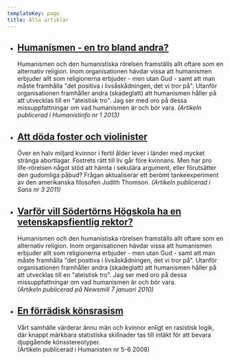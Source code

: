 ```yaml
---
templateKey: page
title: Alla artiklar
---
```

* ## [Humanismen - en tro bland andra?](#)
  Humanismen och den humanistiska rörelsen framställs allt oftare som en alternativ religion. Inom organisationen hävdar vissa att humanismen erbjuder allt som religionerna erbjuder - men utan Gud - samt att man måste framhålla "det positiva i livsåskådningen, det vi tror på". Utanför organisationen framhåller andra (skadeglatt) att humanismen håller på att utvecklas till en "ateistisk tro". Jag ser med oro på dessa missuppfattningar om vad humanismen är och bör vara.
  _(Artikeln publicerad i Humanistinfo nr 1 2013)_
* ## [Att döda foster och violinister](#)
  Över en halv miljard kvinnor i fertil ålder lever i länder med mycket stränga abortlagar. Fostrets rätt till liv går före kvinnans. Men har pro life-rörelsen något stöd att hämta i sekulära argument, eller förutsätter den gudomliga påbud? Frågan aktualiserar ett berömt tankeexperiment av den amerikanska filosofen Judith Thomson.
  _(Artikeln publicerad i Sans nr 3 2011)_
* ## [Varför vill Södertörns Högskola ha en vetenskapsfientlig rektor?](img/nyrektorshv2.pdf)
  Humanismen och den humanistiska rörelsen framställs allt oftare som en alternativ religion. Inom organisationen hävdar vissa att humanismen erbjuder allt som religionerna erbjuder - men utan Gud - samt att man måste framhålla "det positiva i livsåskådningen, det vi tror på". Utanför organisationen framhåller andra (skadeglatt) att humanismen håller på att utvecklas till en "ateistisk tro". Jag ser med oro på dessa missuppfattningar om vad humanismen är och bör vara.\
  _(Artikeln publicerad på Newsmill 7 januari 2010)_
* ## [En förrädisk könsrasism](#)
  Vårt samhälle värderar ännu män och kvinnor enligt en rasistisk logik, där knappt märkbara statistiska skillnader tas till intäkt för att bevara djupgående könsstereotyper.\
  (Artikeln publicerad i Humanisten nr 5-6 2008)
